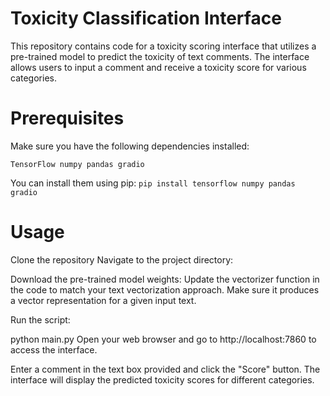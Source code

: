 # Toxicity Classification Interface
This repository contains code for a toxicity scoring interface that utilizes a pre-trained model to predict the toxicity of text comments. The interface allows users to input a comment and receive a toxicity score for various categories.

# Prerequisites
Make sure you have the following dependencies installed:

`TensorFlow
numpy
pandas
gradio`

You can install them using pip:
`pip install tensorflow numpy pandas gradio`

# Usage
Clone the repository
Navigate to the project directory:

Download the pre-trained model weights:
Update the vectorizer function in the code to match your text vectorization approach. Make sure it produces a vector representation for a given input text.

Run the script:

python main.py
Open your web browser and go to http://localhost:7860 to access the interface.

Enter a comment in the text box provided and click the "Score" button. The interface will display the predicted toxicity scores for different categories.
